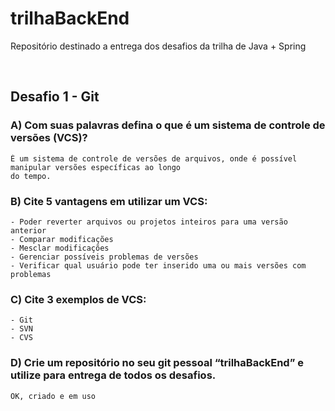# <b>trilhaBackEnd</b>

Repositório destinado a entrega dos desafios da trilha de Java + Spring

<br>

## <b>Desafio 1 - Git</b>


### <b>A)</b> Com suas palavras defina o que é um sistema de controle de versões (VCS)?
```
É um sistema de controle de versões de arquivos, onde é possível manipular versões específicas ao longo 
do tempo.
```

### <b>B)</b> Cite 5 vantagens em utilizar um VCS:
```
- Poder reverter arquivos ou projetos inteiros para uma versão anterior
- Comparar modificações
- Mesclar modificações 
- Gerenciar possíveis problemas de versões
- Verificar qual usuário pode ter inserido uma ou mais versões com problemas
```

### <b>C)</b> Cite 3 exemplos de VCS:
```
- Git
- SVN
- CVS
```

### <b>D)</b> Crie um repositório no seu git pessoal “trilhaBackEnd” e utilize para entrega de todos os desafios.
```
OK, criado e em uso
```





